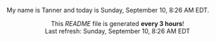My name is Tanner and today is Sunday, September 10, 8:26 AM EDT.

<p align="center">This <i>README</i> file is generated <b>every 3 hours</b>!</br>Last refresh: Sunday, September 10, 8:26 AM EDT<br /></p>
